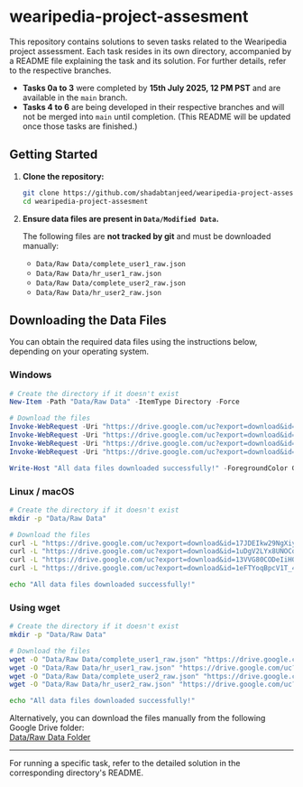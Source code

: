 # wearipedia-project-assesment

This repository contains solutions to seven tasks related to the Wearipedia project assessment. Each task resides in its own directory, accompanied by a README file explaining the task and its solution. For further details, refer to the respective branches.

- **Tasks 0a to 3** were completed by **15th July 2025, 12 PM PST** and are available in the `main` branch.
- **Tasks 4 to 6** are being developed in their respective branches and will not be merged into `main` until completion. (This README will be updated once those tasks are finished.)

## Getting Started

1. **Clone the repository:**
    ```sh
    git clone https://github.com/shadabtanjeed/wearipedia-project-assesment
    cd wearipedia-project-assesment
    ```

2. **Ensure data files are present in `Data/Modified Data`.**

    The following files are **not tracked by git** and must be downloaded manually:

    - `Data/Raw Data/complete_user1_raw.json`
    - `Data/Raw Data/hr_user1_raw.json`
    - `Data/Raw Data/complete_user2_raw.json`
    - `Data/Raw Data/hr_user2_raw.json`

## Downloading the Data Files

You can obtain the required data files using the instructions below, depending on your operating system.

### Windows

```powershell
# Create the directory if it doesn't exist
New-Item -Path "Data/Raw Data" -ItemType Directory -Force

# Download the files
Invoke-WebRequest -Uri "https://drive.google.com/uc?export=download&id=17JDEIkw29NgXiyFmowiQv9E68_pKWwGc" -OutFile "Data/Raw Data/complete_user1_raw.json"
Invoke-WebRequest -Uri "https://drive.google.com/uc?export=download&id=1uDgV2LYx8UNOCq-JtgbFg-PYQgUaLde2" -OutFile "Data/Raw Data/hr_user1_raw.json"
Invoke-WebRequest -Uri "https://drive.google.com/uc?export=download&id=13VVG80CODeIiH02Mw2ihuFmQWLvHeJ2h" -OutFile "Data/Raw Data/complete_user2_raw.json"
Invoke-WebRequest -Uri "https://drive.google.com/uc?export=download&id=1eFTYoqBpcV1T_4cie8qTZ-LgIsjPpLjd" -OutFile "Data/Raw Data/hr_user2_raw.json"

Write-Host "All data files downloaded successfully!" -ForegroundColor Green
```

### Linux / macOS

```bash
# Create the directory if it doesn't exist
mkdir -p "Data/Raw Data"

# Download the files
curl -L "https://drive.google.com/uc?export=download&id=17JDEIkw29NgXiyFmowiQv9E68_pKWwGc" -o "Data/Raw Data/complete_user1_raw.json"
curl -L "https://drive.google.com/uc?export=download&id=1uDgV2LYx8UNOCq-JtgbFg-PYQgUaLde2" -o "Data/Raw Data/hr_user1_raw.json"
curl -L "https://drive.google.com/uc?export=download&id=13VVG80CODeIiH02Mw2ihuFmQWLvHeJ2h" -o "Data/Raw Data/complete_user2_raw.json"
curl -L "https://drive.google.com/uc?export=download&id=1eFTYoqBpcV1T_4cie8qTZ-LgIsjPpLjd" -o "Data/Raw Data/hr_user2_raw.json"

echo "All data files downloaded successfully!"
```

### Using wget

```bash
# Create the directory if it doesn't exist
mkdir -p "Data/Raw Data"

# Download the files
wget -O "Data/Raw Data/complete_user1_raw.json" "https://drive.google.com/uc?export=download&id=17JDEIkw29NgXiyFmowiQv9E68_pKWwGc"
wget -O "Data/Raw Data/hr_user1_raw.json" "https://drive.google.com/uc?export=download&id=1uDgV2LYx8UNOCq-JtgbFg-PYQgUaLde2"
wget -O "Data/Raw Data/complete_user2_raw.json" "https://drive.google.com/uc?export=download&id=13VVG80CODeIiH02Mw2ihuFmQWLvHeJ2h"
wget -O "Data/Raw Data/hr_user2_raw.json" "https://drive.google.com/uc?export=download&id=1eFTYoqBpcV1T_4cie8qTZ-LgIsjPpLjd"

echo "All data files downloaded successfully!"
```

Alternatively, you can download the files manually from the following Google Drive folder:  
[Data/Raw Data Folder](https://drive.google.com/drive/folders/1883VBRmFepECPhCCWwYBObX7BW7li8VK?usp=drive_link)

---

For running a specific task, refer to the detailed solution in the corresponding directory's README.
